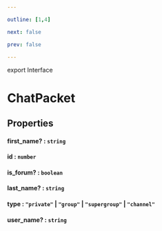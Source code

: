 ```yaml
---

outline: [1,4]

next: false

prev: false

---
```


export Interface
# ChatPacket

## Properties

#### first_name? : `string`

#### id : `number`

#### is_forum? : `boolean`

#### last_name? : `string`

#### type : `"private"` \| `"group"` \| `"supergroup"` \| `"channel"`

#### user_name? : `string`
